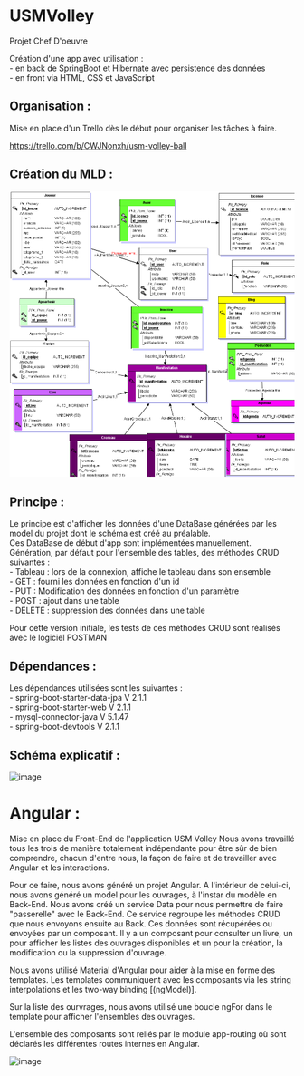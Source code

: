 # USMVolley

Projet Chef D'oeuvre

Création d'une app avec utilisation :<br/>
	- en back de SpringBoot et Hibernate avec persistence des données<br/>
	- en front via HTML, CSS et JavaScript<br/>

## Organisation :

Mise en place d'un Trello dès le début pour organiser les tâches à faire.<br/>

https://trello.com/b/CWJNonxh/usm-volley-ball

## Création du MLD :
![image](https://github.com/matthieu33770/USMVolley/blob/master/Documentation/mld.png)

## Principe :

Le principe est d'afficher les données d'une DataBase générées par les model du projet dont le schéma est créé au préalable.<br/>
Ces DataBase de début d'app sont implémentées manuellement.<br/>
Génération, par défaut pour l'ensemble des tables, des méthodes CRUD suivantes :<br/>
	- Tableau : lors de la connexion, affiche le tableau dans son ensemble<br/>
	- GET : fourni les données en fonction d'un id<br/>
	- PUT : Modification des données en fonction d'un paramètre<br/>
	- POST : ajout dans une table<br/>
	- DELETE : suppression des données dans une table<br/>
	
Pour cette version initiale, les tests de ces méthodes CRUD sont réalisés avec le logiciel POSTMAN

## Dépendances : 

Les dépendances utilisées sont les suivantes :<br/>
	- spring-boot-starter-data-jpa V 2.1.1<br/>
	- spring-boot-starter-web V 2.1.1<br/>
	- mysql-connector-java V 5.1.47<br/>
	- spring-boot-devtools V 2.1.1<br/>

## Schéma explicatif :
![image](https://github.com/matthieu33770/USMVolley/blob/master/Documentation/Sch%C3%A9ma%20explicatif.jpg)

# Angular :
Mise en place du Front-End de l'application USM Volley
Nous avons travaillé tous les trois de manière totalement indépendante pour être sûr de bien comprendre, chacun d'entre nous, la façon de faire et de travailler avec Angular et les interactions.

Pour ce faire, nous avons généré un projet Angular. A l'intérieur de celui-ci, nous avons généré un model pour les ouvrages, à l'instar du modèle en Back-End. Nous avons créé un service Data pour nous permettre de faire "passerelle" avec le Back-End. Ce service regroupe les méthodes CRUD que nous envoyons ensuite au Back. Ces données sont récupérées ou envoyées par un composant. Il y a un composant pour consulter un livre, un pour afficher les listes des ouvrages disponibles et un pour la création, la modification ou la suppression d'ouvrage.

Nous avons utilisé Material d'Angular pour aider à la mise en forme des templates. Les templates communiquent avec les composants via les string interpolations et les two-way binding [(ngModel)].

Sur la liste des ourvrages, nous avons utilisé une boucle ngFor dans le template pour afficher l'ensembles des ouvrages.

L'ensemble des composants sont reliés par le module app-routing où sont déclarés les différentes routes internes en Angular.

![image](https://github.com/matthieu33770/USMVolley/blob/master/Documentation/Sch%C3%A9ma%20Angular.JPG)
